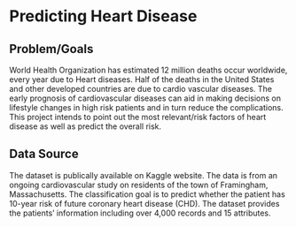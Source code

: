 # Predicting Heart Disease

## Problem/Goals
World Health Organization has estimated 12 million deaths occur worldwide, every year due to Heart diseases. Half of the deaths in the United States and other developed countries are due to cardio vascular diseases. The early prognosis of cardiovascular diseases can aid in making decisions on lifestyle changes in high risk patients and in turn reduce the complications. This project intends to point out the most relevant/risk factors of heart disease as well as predict the overall risk.

## Data Source
The dataset is publically available on Kaggle website. The data is from an ongoing cardiovascular study on residents of the town of Framingham, Massachusetts. The classification goal is to predict whether the patient has 10-year risk of future coronary heart disease (CHD). The dataset provides the patients’ information including over 4,000 records and 15 attributes.
